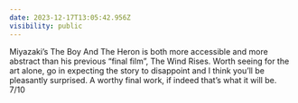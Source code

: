 ```yaml
---
date: 2023-12-17T13:05:42.956Z
visibility: public
---
```


Miyazaki’s The Boy And The Heron is both more accessible and more abstract than his previous “final film”, The Wind Rises. Worth seeing for the art alone, go in expecting the story to disappoint and I think you’ll be pleasantly surprised. A worthy final work, if indeed that’s what it will be. 7/10
